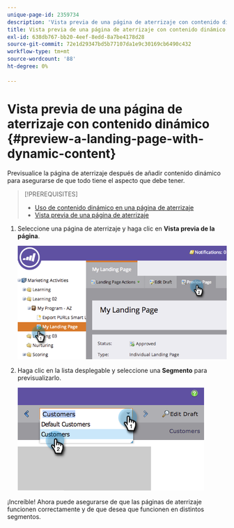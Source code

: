 ```yaml
---
unique-page-id: 2359734
description: 'Vista previa de una página de aterrizaje con contenido dinámico: documentos de Marketo: documentación del producto'
title: Vista previa de una página de aterrizaje con contenido dinámico
exl-id: 638db767-bb20-4eef-8edd-8a7be4178d28
source-git-commit: 72e1d29347bd5b77107da1e9c30169cb6490c432
workflow-type: tm+mt
source-wordcount: '88'
ht-degree: 0%

---
```


# Vista previa de una página de aterrizaje con contenido dinámico {#preview-a-landing-page-with-dynamic-content}

Previsualice la página de aterrizaje después de añadir contenido dinámico para asegurarse de que todo tiene el aspecto que debe tener.

>[!PREREQUISITES]
>
>* [Uso de contenido dinámico en una página de aterrizaje](/help/marketo/product-docs/demand-generation/landing-pages/personalizing-landing-pages/use-dynamic-content-in-a-landing-page.md)
>* [Vista previa de una página de aterrizaje](/help/marketo/product-docs/demand-generation/landing-pages/landing-page-actions/preview-a-landing-page.md)


1. Seleccione una página de aterrizaje y haga clic en **Vista previa de la página**.

   ![](assets/image2014-9-17-16-3a9-3a55.png)

1. Haga clic en la lista desplegable y seleccione una **Segmento** para previsualizarlo.

   ![](assets/image2014-9-25-15-3a34-3a40.png)

¡Increíble! Ahora puede asegurarse de que las páginas de aterrizaje funcionen correctamente y de que desea que funcionen en distintos segmentos.
